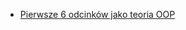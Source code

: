 * [Pierwsze 6 odcinków jako teoria OOP](https://www.youtube.com/playlist?list=PLOYHgt8dIdozvOVheSRb_qPVU-4ZJA7uB)
